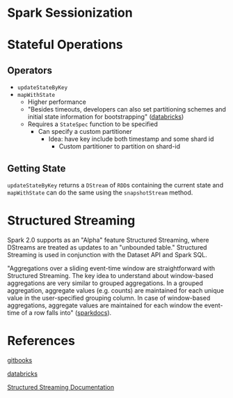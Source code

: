# Spark Sessionization

# Stateful Operations

## Operators

- `updateStateByKey`
- `mapWithState`
    - Higher performance
    - "Besides timeouts, developers can also set partitioning schemes and initial state information for bootstrapping" ([databricks][])
    - Requires a `StateSpec` function to be specified
        - Can specify a custom partitioner
            - Idea: have key include both timestamp and some shard id
               - Custom partitioner to partition on shard-id

## Getting State

`updateStateByKey` returns a `DStream` of `RDD`s containing the current state and `mapWithState` can do the same using
the `snapshotStream` method.

# Structured Streaming

Spark 2.0 supports as an "Alpha" feature Structured Streaming, where DStreams are treated as updates to an "unbounded table."
Structured Streaming is used in conjunction with the Dataset API and Spark SQL.

"Aggregations over a sliding event-time window are straightforward with Structured Streaming. The key idea to understand about window-based aggregations are very similar to grouped aggregations. In a grouped aggregation, aggregate values (e.g. counts) are maintained for each unique value in the user-specified grouping column. In case of window-based aggregations, aggregate values are maintained for each window the event-time of a row falls into" ([sparkdocs][]).

# References

[gitbooks][]

[databricks][]

[Structured Streaming Documentation][sparkdocs]

[gitbooks]: https://jaceklaskowski.gitbooks.io/mastering-apache-spark/content/spark-streaming/spark-streaming-operators-stateful.html "Stateful Spark Streaming Operators Gitbook Documentation"
[databricks]: https://databricks.com/blog/2016/02/01/faster-stateful-stream-processing-in-apache-spark-streaming.html "Fastre Stateful Stream Processing Databricks Post"
[sparkdocs]: http://spark.apache.org/docs/latest/structured-streaming-programming-guide.html#handling-event-time-and-late-data "Spark Structured Streaming Documentation"
